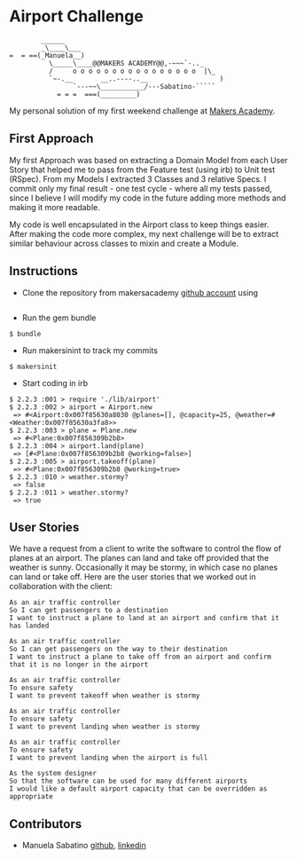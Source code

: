 Airport Challenge
=================

```
        ______
        _\____\___
=  = ==(_Manuela__)
          \_____\____@@MAKERS ACADEMY@@,-~~~`-.._
          /     o o o o o o o o o o o o o o o o  |\_
          `~-.__       __..----..__                  )
                `---~~\___________/---Sabatino-`````
            = = =  ===(_________)

```
My personal solution of my first weekend challenge at [Makers Academy](http://www.makersacademy.com/).  

First Approach
---------
My first Approach was based on extracting a Domain Model from each User Story that helped me to pass from the Feature test (using irb) to Unit test (RSpec). From my Models I extracted 3 Classes and 3 relative Specs. I commit only my final result - one test cycle - where all my tests passed, since I believe I will modify my code in the future adding more methods and making it more readable.

My code is well encapsulated in the Airport class to keep things easier. After making the code more complex, my next challenge will be to extract similar behaviour across classes to mixin and create a Module.


Instructions
---------

* Clone the repository from makersacademy [github account](https://github.com/makersacademy/airport_challenge) using
```$ git clone git@github.com:manuciao/airport_challenge.git
```

* Run the gem bundle
```$ gem install bundle
$ bundle
```
* Run makersinint to track my commits
```$ gem install makersinit
$ makersinit
```
* Start coding in irb
```$ irb
$ 2.2.3 :001 > require './lib/airport'
$ 2.2.3 :002 > airport = Airport.new
 => #<Airport:0x007f85630a8030 @planes=[], @capacity=25, @weather=#<Weather:0x007f85630a3fa8>>
$ 2.2.3 :003 > plane = Plane.new
 => #<Plane:0x007f856309b2b8>
$ 2.2.3 :004 > airport.land(plane)
 => [#<Plane:0x007f856309b2b8 @working=false>]
$ 2.2.3 :005 > airport.takeoff(plane)
 => #<Plane:0x007f856309b2b8 @working=true>
$ 2.2.3 :010 > weather.stormy?
 => false
$ 2.2.3 :011 > weather.stormy?
 => true
```

User Stories
---------
We have a request from a client to write the software to control the flow of planes at an airport. The planes can land and take off provided that the weather is sunny. Occasionally it may be stormy, in which case no planes can land or take off.  Here are the user stories that we worked out in collaboration with the client:

```
As an air traffic controller
So I can get passengers to a destination
I want to instruct a plane to land at an airport and confirm that it has landed

As an air traffic controller
So I can get passengers on the way to their destination
I want to instruct a plane to take off from an airport and confirm that it is no longer in the airport

As an air traffic controller
To ensure safety
I want to prevent takeoff when weather is stormy

As an air traffic controller
To ensure safety
I want to prevent landing when weather is stormy

As an air traffic controller
To ensure safety
I want to prevent landing when the airport is full

As the system designer
So that the software can be used for many different airports
I would like a default airport capacity that can be overridden as appropriate
```

Contributors
---------

* Manuela Sabatino [github](https://github.com/ManuCiao/airport_challenge), [linkedin](https://uk.linkedin.com/in/mnsabatino)

